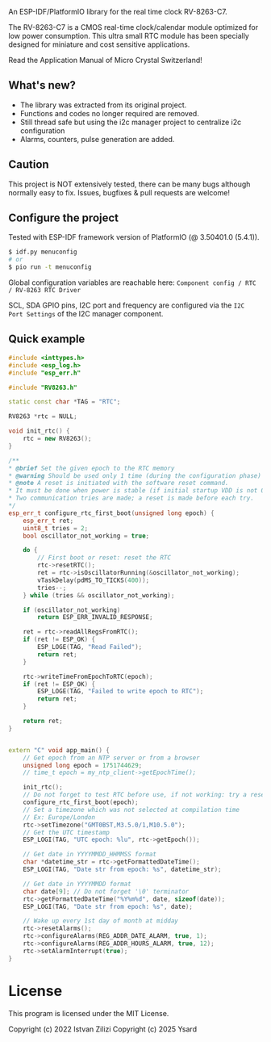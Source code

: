 An ESP-IDF/PlatformIO library for the real time clock RV-8263-C7.

The RV-8263-C7 is a CMOS real-time clock/calendar module optimized for low power consumption.
This ultra small RTC module has been specially designed for miniature and cost sensitive applications.

Read the Application Manual of Micro Crystal Switzerland!

## What's new?

- The library was extracted from its original project.
- Functions and codes no longer required are removed.
- Still thread safe but using the i2c manager project to centralize i2c configuration
- Alarms, counters, pulse generation are added.

## Caution

This project is NOT extensively tested, there can be many bugs although normally easy to fix.
Issues, bugfixes & pull requests are welcome!

## Configure the project

Tested with ESP-IDF framework version of PlatformIO (@ 3.50401.0 (5.4.1)).

```bash
$ idf.py menuconfig
# or
$ pio run -t menuconfig
```

Global configuration variables are reachable here: `Component config / RTC / RV-8263 RTC Driver`

SCL, SDA GPIO pins, I2C port and frequency are configured via the `I2C Port Settings` of the I2C manager component.

## Quick example

```C++
#include <inttypes.h>
#include <esp_log.h>
#include "esp_err.h"

#include "RV8263.h"

static const char *TAG = "RTC";

RV8263 *rtc = NULL;

void init_rtc() {
    rtc = new RV8263();
}

/**
* @brief Set the given epoch to the RTC memory
* @warning Should be used only 1 time (during the configuration phase)
* @note A reset is initiated with the software reset command.
* It must be done when power is stable (if initial startup VDD is not 0).
* Two communication tries are made; a reset is made before each try.
*/
esp_err_t configure_rtc_first_boot(unsigned long epoch) {
    esp_err_t ret;
    uint8_t tries = 2;
    bool oscillator_not_working = true;

    do {
        // First boot or reset: reset the RTC
        rtc->resetRTC();
        ret = rtc->isOscillatorRunning(&oscillator_not_working);
        vTaskDelay(pdMS_TO_TICKS(400));
        tries--;
    } while (tries && oscillator_not_working);

    if (oscillator_not_working)
        return ESP_ERR_INVALID_RESPONSE;

    ret = rtc->readAllRegsFromRTC();
    if (ret != ESP_OK) {
        ESP_LOGE(TAG, "Read Failed");
        return ret;
    }

    rtc->writeTimeFromEpochToRTC(epoch);
    if (ret != ESP_OK) {
        ESP_LOGE(TAG, "Failed to write epoch to RTC");
        return ret;
    }

    return ret;
}


extern "C" void app_main() {
    // Get epoch from an NTP server or from a browser
    unsigned long epoch = 1751744629;
    // time_t epoch = my_ntp_client->getEpochTime();

    init_rtc();
    // Do not forget to test RTC before use, if not working: try a reset.
    configure_rtc_first_boot(epoch);
    // Set a timezone which was not selected at compilation time
    // Ex: Europe/London
    rtc->setTimezone("GMT0BST,M3.5.0/1,M10.5.0");
    // Get the UTC timestamp
    ESP_LOGI(TAG, "UTC epoch: %lu", rtc->getEpoch());

    // Get date in YYYYMMDD_HHMMSS format
    char *datetime_str = rtc->getFormattedDateTime();
    ESP_LOGI(TAG, "Date str from epoch: %s", datetime_str);

    // Get date in YYYYMMDD format
    char date[9]; // Do not forget '\0' terminator
    rtc->getFormattedDateTime("%Y%m%d", date, sizeof(date));
    ESP_LOGI(TAG, "Date str from epoch: %s", date);

    // Wake up every 1st day of month at midday
    rtc->resetAlarms();
    rtc->configureAlarms(REG_ADDR_DATE_ALARM, true, 1);
    rtc->configureAlarms(REG_ADDR_HOURS_ALARM, true, 12);
    rtc->setAlarmInterrupt(true);
}
```


# License

This program is licensed under the MIT License.

Copyright (c) 2022 Istvan Zilizi
Copyright (c) 2025 Ysard
